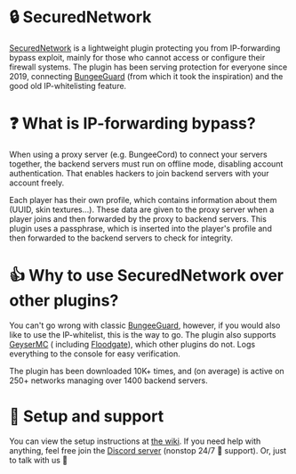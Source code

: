 # 🔒 SecuredNetwork

[SecuredNetwork](https://www.spigotmc.org/resources/65075/) is a lightweight plugin protecting you from IP-forwarding
bypass exploit, mainly for those who cannot access or configure their firewall systems. The plugin has been serving
protection for everyone since 2019, connecting [BungeeGuard](https://github.com/lucko/BungeeGuard) (from which it took
the inspiration) and the good old IP-whitelisting feature.

# ❓ What is IP-forwarding bypass?

When using a proxy server (e.g. BungeeCord) to connect your servers together, the backend servers must run on offline
mode, disabling account authentication. That enables hackers to join backend servers with your account freely.

Each player has their own profile, which contains information about them (UUID, skin textures...). These data are given
to the proxy server when a player joins and then forwarded by the proxy to backend servers. This plugin uses a
passphrase, which is inserted into the player's profile and then forwarded to the backend servers to check for
integrity.

# 👍 Why to use SecuredNetwork over other plugins?

You can't go wrong with classic [BungeeGuard](https://github.com/lucko/BungeeGuard), however, if you would also like to
use the IP-whitelist, this is the way to go. The plugin also supports [GeyserMC](https://github.com/GeyserMC/Geyser) (
including [Floodgate](https://github.com/GeyserMC/Floodgate/)), which other plugins do not. Logs everything to the
console for easy verification.

The plugin has been downloaded 10K+ times, and (on average) is active on 250+ networks managing over 1400 backend
servers.

# 🔧 Setup and support

You can view the setup instructions at [the wiki](https://dejvokep.gitbook.io/securednetwork/). If you need help with
anything, feel free join the [Discord server](https://discord.gg/BbhADEy) (nonstop 24/7 🤖 support). Or, just to talk
with us 👋